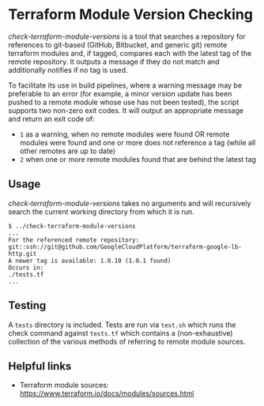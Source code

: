 # Terraform Module Version Checking

_check-terraform-module-versions_ is a tool that searches a repository for references to git-based (GitHub, Bitbucket, and generic git) remote terraform modules and, if tagged, compares each with the latest tag of the remote repository. It outputs a message if they do not match and additionally notifies if no tag is used.

To facilitate its use in build pipelines, where a warning message may be preferable to an error (for example, a minor version update has been pushed to a remote module whose use has not been tested), the script supports two non-zero exit codes. It will output an appropriate message and return an exit code of:
* `1` as a warning, when no remote modules were found OR remote modules were found and one or more does not reference a tag (while all other remotes are up to date)
* `2` when one or more remote modules found that are behind the latest tag

## Usage

_check-terraform-module-versions_ takes no arguments and will recursively search the current working directory from which it is run.

```
$ ../check-terraform-module-versions
...
For the referenced remote repository: git::ssh://git@github.com/GoogleCloudPlatform/terraform-google-lb-http.git
A newer tag is available: 1.0.10 (1.0.1 found)
Occurs in:
./tests.tf
...
```

## Testing
A `tests` directory is included. Tests are run via `test.sh` which runs the check command against `tests.tf` which contains a (non-exhaustive) collection of the various methods of referring to remote module sources.

## Helpful links

  -  Terraform module sources: https://www.terraform.io/docs/modules/sources.html

